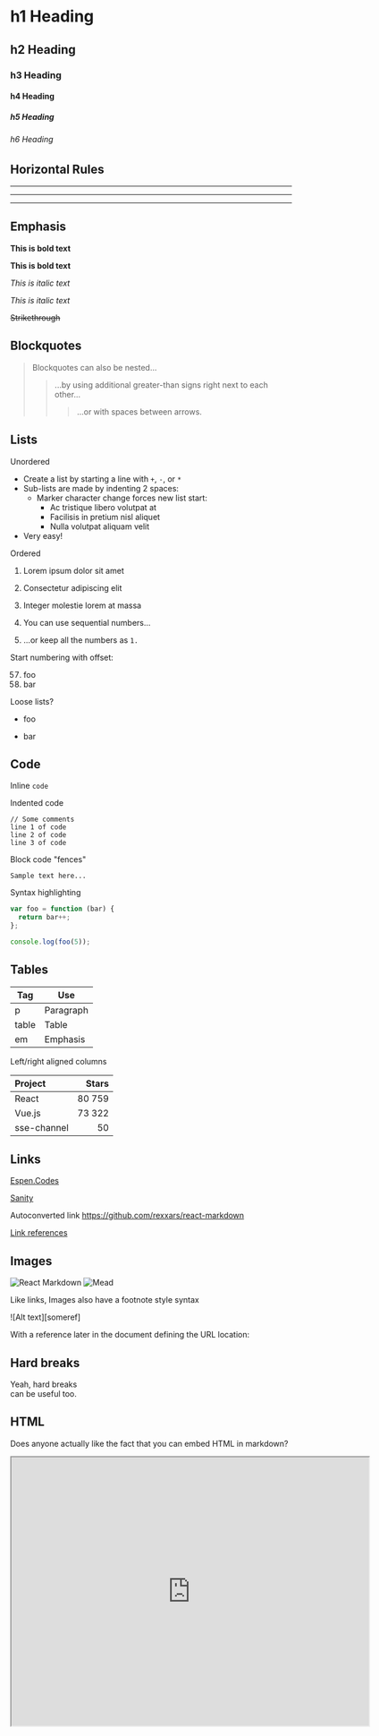 # h1 Heading
## h2 Heading
### h3 Heading
#### h4 Heading
##### h5 Heading
###### h6 Heading


## Horizontal Rules

___

---

***


## Emphasis

**This is bold text**

__This is bold text__

*This is italic text*

_This is italic text_

~~Strikethrough~~


## Blockquotes


> Blockquotes can also be nested...
>> ...by using additional greater-than signs right next to each other...
> > > ...or with spaces between arrows.


## Lists

Unordered

+ Create a list by starting a line with `+`, `-`, or `*`
+ Sub-lists are made by indenting 2 spaces:
  - Marker character change forces new list start:
    * Ac tristique libero volutpat at
    + Facilisis in pretium nisl aliquet
    - Nulla volutpat aliquam velit
+ Very easy!

Ordered

1. Lorem ipsum dolor sit amet
2. Consectetur adipiscing elit
3. Integer molestie lorem at massa


1. You can use sequential numbers...
1. ...or keep all the numbers as `1.`

Start numbering with offset:

57. foo
1. bar

Loose lists?

- foo

- bar


## Code

Inline `code`

Indented code

    // Some comments
    line 1 of code
    line 2 of code
    line 3 of code


Block code "fences"

```
Sample text here...
```

Syntax highlighting

``` js
var foo = function (bar) {
  return bar++;
};

console.log(foo(5));
```

## Tables

| Tag    | Use         |
| ------ | ----------- |
| p      | Paragraph   |
| table  | Table       |
| em     | Emphasis    |

Left/right aligned columns

| Project | Stars |
| :------ | -----------:|
| React | 80 759 |
| Vue.js | 73 322 |
| sse-channel | 50 |


## Links

[Espen.Codes](https://espen.codes/)

[Sanity](https://www.sanity.io/ "Sanity, the headless CMS and PaaS")

Autoconverted link https://github.com/rexxars/react-markdown

[Link references][React]

[React]: https://reactjs.org "React, A JavaScript library for building user interfaces"


## Images

![React Markdown](https://espen.codes/assets/projects/react-markdown/320x180.png)
![Mead](https://espen.codes/assets/projects/mead/320x180.png "Mead, on-the-fly image transformer")

Like links, Images also have a footnote style syntax

![Alt text][someref]

With a reference later in the document defining the URL location:

[somref]: https://public.sanity.io/modell_@2x.png  "Headless CMS"

## Hard breaks

Yeah, hard breaks  
can be useful too.

## HTML

Does anyone actually like the fact that you can embed HTML in markdown?

<iframe
  src="https://foo.bar/"
  width="640"
  height="480"
/>

We have a known bug where inline HTML isn't handled well. You can do basic tags like <code>code</code>, as long as it doesn't contain any <span class="attrs">attributes</span>. If you have weird ordering on your tags, it won't work either. It does support <strong>nested <em>tags</em>, however</strong>.
